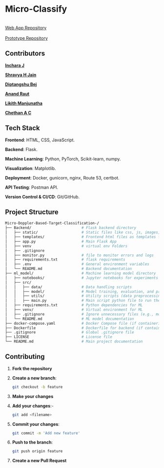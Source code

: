 
# Micro-Classify

<br>[Web App Repository](https://github.com/Incharajayaram/micro-doppler-web-app)</br>
<br>[Prototype Repository](https://github.com/Incharajayaram/streamlit-app-microclassify)</br>








 



## Contributors 

**[Inchara J](https://github.com/Incharajayaram)**<br>

**[Shravya H Jain](https://github.com/shravya312)**<br>

**[Diptangshu Bej](https://github.com/DiptangshuBej)**<br>

**[Anand Raut](https://github.com/Anand-Raut9)**<br>

**[Likith Manjunatha](https://github.com/Likith-m-22)**<br>

**[Chethan A C](https://github.com/chethanac15)**<br>

## Tech Stack

**Frontend**: HTML, CSS, JavaScript.<br>

**Backend**: Flask.<br>

**Machine Learning**: Python, PyTorch, Scikit-learn, numpy.<br>

**Visualization**: Matplotlib.<br>

**Deployment**: Docker, gunicorn, nginx, Route 53, certbot.<br>

**API Testing**: Postman API.<br>

**Version Control & CI/CD**: Git/GitHub.<br>

## Project Structure

```sh
Micro-Doppler-Based-Target-Classification-/
├── Backend/                       # Flask backend directory
│   ├── static/                    # Static files like css, js, images, etc
│   ├── templates/                 # Frontend html files as templates for Flask
│   ├── app.py                     # Main Flask App
│   ├── venv                       # virtual env Folders
│   ├── .gitignore
│   ├── monitor.py                 # file to monitor errors and logs
│   ├── requirements.txt           # flask requirements
│   ├── .env                       # General environment variables
│   └── README.md                  # Backend documentation
├── ml_model/                      # Machine learning model directory
│   ├── notebooks/                 # Jupyter notebooks for experiments and model training
│   ├── src/
│   │   ├── data/                  # Data handling scripts
│   │   ├── model/                 # Model training, evaluation, and prediction scripts
│   │   ├── utils/                 # Utility scripts (data preprocessing, visualization)
│   │   ├── main.py                # Main script python file to run the pretrained moddel
│   ├── requirements.txt           # Python dependencies for ML
│   ├── venv/                      # Virtual environment for ML
│   ├── .gitignore                 # Ignore unnecessary files (e.g., model weights, virtual env)
│   └── README.md                  # ML model documentation
├── docker-compose.yaml            # Docker Compose file (if containerizing)
├── Dockerfile                     # Dockerfile for backend (if containerizing)
├── .gitignore                     # Global .gitignore file
├── LICENSE                        # License file
└── README.md                      # Main project documentation
```

## Contributing

1. **Fork the repository**
2. **Create a new branch**:

   ```sh
   git checkout -b feature
   ```

3. **Make your changes**
4. **Add your changes**:-

   ```sh
   git add <filename>
   ```
5. **Commit your changes**:

   ```sh
   git commit -m 'Add new feature'
   ```

6. **Push to the branch**:

   ```sh
   git push origin feature
   ```

7. **Create a new Pull Request**
